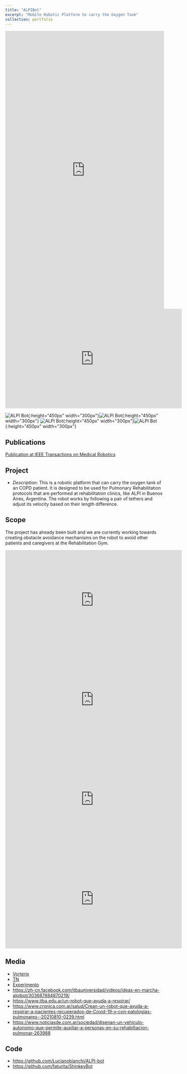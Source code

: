 ```yaml
---
title: "ALPIBot"
excerpt: "Mobile Robotic Platform to carry the Oxygen Tank"
collection: portfolio
---
```


<iframe src="https://www.linkedin.com/embed/feed/update/urn:li:ugcPost:6826133081758408704" height="879" width="504" frameborder="0" allowfullscreen="" title="Embedded post"></iframe>

<iframe width="560" height="315" src="https://www.youtube.com/embed/_1rzOGQBSo4" title="YouTube video player" frameborder="0" allow="accelerometer; autoplay; clipboard-write; encrypted-media; gyroscope; picture-in-picture; web-share" allowfullscreen></iframe>


![ALPI Bot](/images/alpibot1.jpg){:height="450px" width="300px"}![ALPI Bot](/images/alpibot2.jpg){:height="450px" width="300px"} ![ALPI Bot](/images/alpibot3.jpg){:height="450px" width="300px"}![ALPI Bot](/images/alpibot4.png){:height="450px" width="300px"}



## Publications
[Publication at IEEE Transactions on Medical Robotics](https://ieeexplore.ieee.org/document/9279327)

## Project

* *Description*: This is a robotic platform that can carry the oxygen tank of an COPD patient.  It is designed to be used for Pulmonary Rehabilitation protocols that are performed at rehabilitation clinics, like ALPI in Buenos Aires, Argentina.  The robot works by following a pair of tethers and adjust its velocity based on their length difference.  

## Scope
The project has already been built and we are currently working towards creating obstacle avoidance mechanisms on the robot to avoid other patients and caregivers at the Rehabilitation Gym.

<iframe width="560" height="315" src="https://www.youtube.com/embed/skpeedcbvqk" frameborder="0" allow="accelerometer; autoplay; encrypted-media; gyroscope; picture-in-picture" allowfullscreen></iframe>


<iframe width="560" height="315" src="https://www.youtube.com/embed/TkUEmMHQrIw" frameborder="0" allow="accelerometer; autoplay; encrypted-media; gyroscope; picture-in-picture" allowfullscreen></iframe>

<iframe width="560" height="315" src="https://www.youtube.com/embed/NEcHXfVu_hg" title="YouTube video player" frameborder="0" allow="accelerometer; autoplay; clipboard-write; encrypted-media; gyroscope; picture-in-picture; web-share" allowfullscreen></iframe>

<iframe width="560" height="315" src="https://www.youtube.com/embed/TZ6Up1Q0FGE" title="YouTube video player" frameborder="0" allow="accelerometer; autoplay; clipboard-write; encrypted-media; gyroscope; picture-in-picture; web-share" allowfullscreen></iframe>

## Media

* [Vorterix](https://www.youtube.com/watch?v=BZTxHlfgG18)
* [TN](https://tn.com.ar/salud/noticias/2021/08/11/crearon-un-robot-para-ayudar-a-los-pacientes-en-rehabilitacion-pulmonar/)
* [Experimento](https://www.youtube.com/watch?v=_1rzOGQBSo4)
* https://zh-cn.facebook.com/itbauniversidad/videos/ideas-en-marcha-alpibot/303687884870219/
* https://www.itba.edu.ar/un-robot-que-ayuda-a-respirar/
* https://www.cronica.com.ar/salud/Crean-un-robot-que-ayuda-a-respirar-a-pacientes-recuperados-de-Covid-19-y-con-patologias-pulmonares--20210810-0239.html
* https://www.noticiasde.com.ar/sociedad/disenan-un-vehiculo-autonomo-que-permite-auxiliar-a-personas-en-su-rehabiltacion-pulmonar-263988



## Code 
* <https://github.com/Lucianobianchi/ALPI-bot>
* <https://github.com/faturita/ShinkeyBot>

